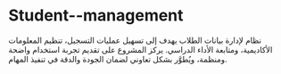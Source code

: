 # Student--management
نظام لإدارة بيانات الطلاب يهدف إلى تسهيل عمليات التسجيل، تنظيم المعلومات الأكاديمية، ومتابعة الأداء الدراسي. يركز المشروع على تقديم تجربة استخدام واضحة ومنظمة، ويُطوَّر بشكل تعاوني لضمان الجودة والدقة في تنفيذ المهام.
